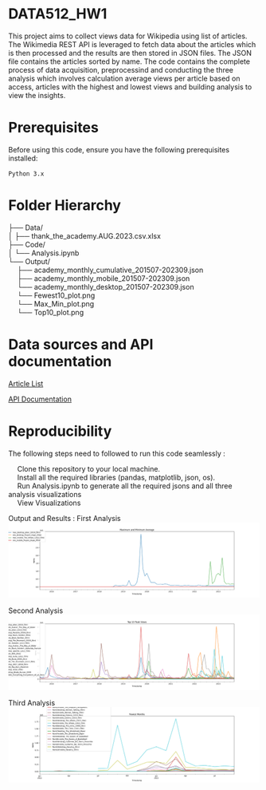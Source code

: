 # DATA512_HW1

This project aims to collect views data for Wikipedia using list of articles. The Wikimedia REST API is leveraged to fetch data about the articles which is then processed and the results are then stored in JSON files. The JSON file contains the articles sorted by name. The code contains the complete process of data acquisition, preprocessind and conducting the three analysis which involves calculation average views per article based on access, articles with the highest and lowest views and building analysis to view the insights.

# Prerequisites
Before using this code, ensure you have the following prerequisites installed:

    Python 3.x

# Folder Hierarchy

├── Data/<br>
│   ├── thank_the_academy.AUG.2023.csv.xlsx<br>
├── Code/<br>
│   └── Analysis.ipynb<br>
└── Output/<br>
&emsp; ├── academy_monthly_cumulative_201507-202309.json<br>
&emsp; ├── academy_monthly_mobile_201507-202309.json<br>
&emsp; └── academy_monthly_desktop_201507-202309.json<br>
&emsp; └── Fewest10_plot.png<br>
&emsp; └── Max_Min_plot.png<br>
&emsp; └── Top10_plot.png<br>

# Data sources and API documentation

[Article List](https://docs.google.com/spreadsheets/d/1A1h_7KAo7KXaVxdScJmIVPTvjb3IuY9oZhNV4ZHxrxw/edit?usp=sharing)

[API Documentation](https://wikitech.wikimedia.org/wiki/Analytics/AQS/Pageviews)

# Reproducibility

The following steps need to followed to run this code seamlessly :

&emsp; Clone this repository to your local machine.<br>
&emsp; Install all the required libraries (pandas, matplotlib, json, os).<br>
&emsp; Run Analysis.ipynb to generate all the required jsons and all three analysis visualizations<br>
&emsp; View Visualizations<br>


Output and Results :
First Analysis
![image](Output/Max_Min_plot.png)

Second Analysis
![image](./Output/Top10_plot.png)

Third Analysis
![image](./Output/Fewest10_plot.png)
